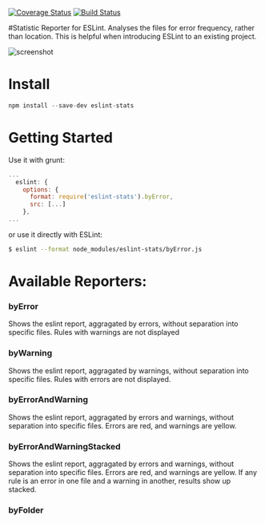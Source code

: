 [![Coverage Status](https://coveralls.io/repos/ganimomer/eslint-stats/badge.svg?branch=master)](https://coveralls.io/r/<account>/<repository>?branch=master)
[![Build Status](https://travis-ci.org/ganimomer/eslint-stats.png)](https://travis-ci.org/ganimomer/eslint-stats)

#Statistic Reporter for ESLint.
Analyses the files for error frequency, rather than location. This is helpful when introducing ESLint to an existing project.

![screenshot](https://raw.githubusercontent.com/ganimomer/eslint-stats/master/screenshot.png)

# Install
```js
npm install --save-dev eslint-stats
```
# Getting Started
Use it with grunt:

```js
...
  eslint: {
    options: {
      format: require('eslint-stats').byError,
      src: [...]
    },
...
```

or use it directly with ESLint:
```bash
$ eslint --format node_modules/eslint-stats/byError.js
```

# Available Reporters:

### byError
Shows the eslint report, aggragated by errors, without separation into specific files. Rules with warnings are not displayed

### byWarning
Shows the eslint report, aggragated by warnings, without separation into specific files.  Rules with errors are not displayed.

### byErrorAndWarning
Shows the eslint report, aggragated by errors and warnings, without separation into specific files. Errors are red, and warnings are yellow.

### byErrorAndWarningStacked
Shows the eslint report, aggragated by errors and warnings, without separation into specific files. Errors are red, and warnings are yellow. 
If any rule is an error in one file and a warning in another, results show up stacked.
 
 ### byFolder